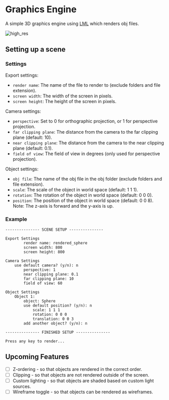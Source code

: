 # Graphics Engine

A simple 3D graphics engine using [LML](https://github.com/jamesbray03/Lightweight-Matrix-Library) which renders obj files. 

![high_res](https://github.com/jamesbray03/Graphics-Engine/assets/47334864/9e81e6f1-5d54-43c3-838a-3746ea5350bc)


## Setting up a scene

### Settings

Export settings:
- `render name`: The name of the file to render to (exclude folders and file extension).
- `screen width`: The width of the screen in pixels.
- `screen height`: The height of the screen in pixels.

Camera settings:
- `perspective`: Set to 0 for orthographic projection, or 1 for perspective projection.
- `far clipping plane`: The distance from the camera to the far clipping plane (default: 10).
- `near clipping plane`: The distance from the camera to the near clipping plane (default: 0.1).
- `field of view`: The field of view in degrees (only used for perspective projection).

Object settings:
- `obj file`: The name of the obj file in the obj folder (exclude folders and file extension).
- `scale`: The scale of the object in world space (default: 1 1 1).
- `rotation`: The rotation of the object in world space (default: 0 0 0).
- `position`: The position of the object in world space (default: 0 0 8).
    Note: The z-axis is forward and the y-axis is up.


### Example
```
--------------- SCENE SETUP ---------------

Export Settings
        render name: rendered_sphere
        screen width: 800
        screen height: 800

Camera Settings
    use default camera? (y/n): n
        perspective: 1
        near clipping plane: 0.1
        far clipping plane: 10
        field of view: 60

Object Settings 
    Object 1:   
        object: Sphere
        use default position? (y/n): n
            scale: 1 1 1
            rotation: 0 0 0
            translation: 0 0 3
        add another object? (y/n): n

--------------- FINISHED SETUP ---------------

Press any key to render...
```

## Upcoming Features
- [ ] Z-ordering - so that objects are rendered in the correct order.
- [ ] Clipping - so that objects are not rendered outside of the screen.
- [ ] Custom lighting - so that objects are shaded based on custom light sources.
- [ ] Wireframe toggle - so that objects can be rendered as wireframes.